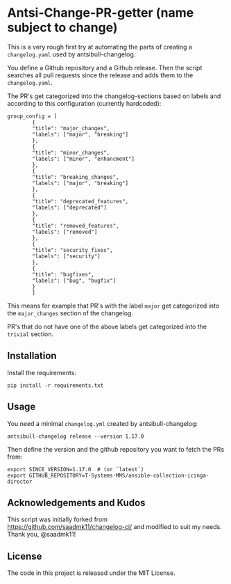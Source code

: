 # Antsi-Change-PR-getter (name subject to change)

This is a very rough first try at automating the parts
of creating a `changelog.yaml` used by antsibull-changelog.

You define a Github repository and a Github release. Then the script
searches all pull requests since the release and adds them to the `changelog.yaml`.

The PR's get categorized into the changelog-sections based on labels and
according to this configuration (currently hardcoded):

```
group_config = [
		{
		"title": "major_changes",
		"labels": ["major", "breaking"]
		},
		{
		"title": "minor_changes",
		"labels": ["minor", "enhancment"]
		},
		{
		"title": "breaking_changes",
		"labels": ["major", "breaking"]
		},
		{
		"title": "deprecated_features",
		"labels": ["deprecated"]
		},
		{
		"title": "removed_features",
		"labels": ["removed"]
		},
		{
		"title": "security_fixes",
		"labels": ["security"]
		},
		{
		"title": "bugfixes",
		"labels": ["bug", "bugfix"]
		}
		]
```

This means for example that PR's with the label `major` get categorized
into the `major_changes` section of the changelog.

PR's that do not have one of the above labels get categorized into the
`trivial` section.

## Installation

Install the requirements:

```
pip install -r requirements.txt
```


## Usage

You need a minimal `changelog.yml` created by antsibull-changelog:

```
antsibull-changelog release --version 1.17.0
```

Then define the version and the github repository you want to fetch the PRs from:

```
export SINCE_VERSION=1.17.0  # (or `latest`)
export GITHUB_REPOSITORY=T-Systems-MMS/ansible-collection-icinga-director
```

## Acknowledgements and Kudos

This script was initially forked from https://github.com/saadmk11/changelog-ci/
and modified to suit my needs. Thank you, @saadmk11!

## License

The code in this project is released under the MIT License.
